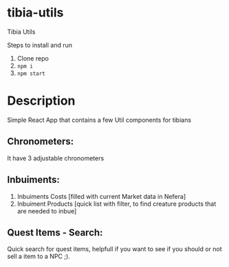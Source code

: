 # tibia-utils
Tibia Utils

Steps to install and run
1. Clone repo
2. `npm i`
3. `npm start`


# Description
Simple React App that contains a few Util components for tibians 

## Chronometers:
It have 3 adjustable chronometers

## Inbuiments:
1. Inbuiments Costs [filled with current Market data in Nefera]
2. Inbuiment Products [quick list with filter, to find creature products that are needed to inbue]

## Quest Items - Search:
Quick search for quest items, helpfull if you want to see if you should or not sell a item to a NPC ;).
